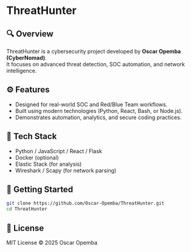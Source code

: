 # ThreatHunter

## 🔍 Overview
ThreatHunter is a cybersecurity project developed by **Oscar Opemba (CyberNomad)**.  
It focuses on advanced threat detection, SOC automation, and network intelligence.

## ⚙️ Features
- Designed for real-world SOC and Red/Blue Team workflows.
- Built using modern technologies (Python, React, Bash, or Node.js).
- Demonstrates automation, analytics, and secure coding practices.

## 🧰 Tech Stack
- Python / JavaScript / React / Flask
- Docker (optional)
- Elastic Stack (for analysis)
- Wireshark / Scapy (for network parsing)

## 🚀 Getting Started
```bash
git clone https://github.com/Oscar-Opemba/ThreatHunter.git
cd ThreatHunter
```

## 📜 License
MIT License © 2025 Oscar Opemba
